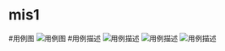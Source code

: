 # mis1
#用例图
![用例图](http://h.hiphotos.baidu.com/image/pic/item/3b292df5e0fe99257bf496833ca85edf8cb1716d.jpg)
#用例描述
![用例描述](http://h.hiphotos.baidu.com/image/pic/item/562c11dfa9ec8a133428a933ff03918fa0ecc037.jpg)
![用例描述](http://b.hiphotos.baidu.com/image/pic/item/11385343fbf2b211022f7b9dc28065380dd78ee4.jpg)
![用例描述](http://e.hiphotos.baidu.com/image/pic/item/f31fbe096b63f6241f73c7d08f44ebf81a4ca333.jpg)
